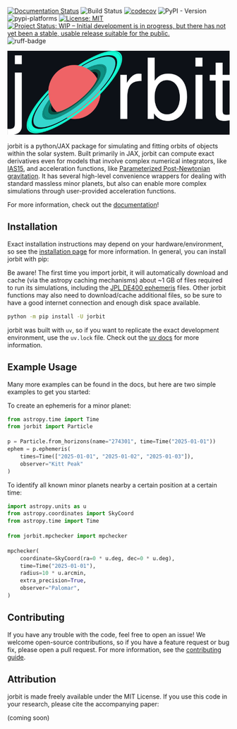 [![Documentation Status](https://readthedocs.org/projects/jorbit/badge/?version=latest)](https://jorbit.readthedocs.io/en/latest/?badge=latest)
![Build Status](https://github.com/ben-cassese/jorbit/actions/workflows/tests.yml/badge.svg)
[![codecov](https://codecov.io/github/ben-cassese/jorbit/graph/badge.svg?token=7AUZRB9MFO)](https://codecov.io/github/ben-cassese/jorbit)
![PyPI - Version](https://img.shields.io/pypi/v/jorbit)
![pypi-platforms](https://img.shields.io/pypi/pyversions/jorbit)
[![License: MIT](https://img.shields.io/badge/License-MIT-blue.svg)](https://opensource.org/licenses/MIT)
[![Project Status: WIP – Initial development is in progress, but there has not yet been a stable, usable release suitable for the public.](https://www.repostatus.org/badges/latest/wip.svg)](https://www.repostatus.org/#wip)
![ruff-badge](https://img.shields.io/endpoint?url=https://raw.githubusercontent.com/charliermarsh/ruff/main/assets/badge/v2.json)

<p align="center">
  <img src="./docs/_static/jorbit_logo_github.svg" alt="jorbit logo">
</p>

jorbit is a python/JAX package for simulating and fitting orbits of objects within the solar system. Built primarily in JAX, jorbit can compute exact derivatives even for models that involve complex numerical integrators, like [IAS15](https://ui.adsabs.harvard.edu/abs/2015MNRAS.446.1424R/abstract), and acceleration functions, like [Parameterized Post-Newtonian gravitation](https://ui.adsabs.harvard.edu/abs/2020MNRAS.491.2885T/abstract). It has several high-level convenience wrappers for dealing with standard massless minor planets, but also can enable more complex simulations through user-provided acceleration functions.

For more information, check out the [documentation](https://jorbit.readthedocs.io/en/latest/index.html)!

## Installation

Exact installation instructions may depend on your hardware/environment, so see the [installation page](https://jorbit.readthedocs.io/en/latest/user_guide/installation.html) for more information. In general, you can install jorbit with pip:

Be aware! The first time you import jorbit, it will automatically download and cache (via the astropy caching mechanisms) about ~1 GB of files required to run its simulations, including the [JPL DE400 ephemeris](https://ui.adsabs.harvard.edu/abs/2021AJ....161..105P/abstract) files. Other jorbit functions may also need to download/cache additional files, so be sure to have a good internet connection and enough disk space available.

```bash
python -m pip install -U jorbit
```

jorbit was built with `uv`, so if you want to replicate the exact development environment, use the `uv.lock` file. Check out the [uv docs](https://docs.astral.sh/uv/) for more information.


## Example Usage

Many more examples can be found in the docs, but here are two simple examples to get you started:

To create an ephemeris for a minor planet:
```python
from astropy.time import Time
from jorbit import Particle

p = Particle.from_horizons(name="274301", time=Time("2025-01-01"))
ephem = p.ephemeris(
    times=Time(["2025-01-01", "2025-01-02", "2025-01-03"]),
    observer="Kitt Peak"
)
```

To identify all known minor planets nearby a certain position at a certain time:
```python
import astropy.units as u
from astropy.coordinates import SkyCoord
from astropy.time import Time

from jorbit.mpchecker import mpchecker

mpchecker(
    coordinate=SkyCoord(ra=0 * u.deg, dec=0 * u.deg),
    time=Time("2025-01-01"),
    radius=10 * u.arcmin,
    extra_precision=True,
    observer="Palomar",
)
```

## Contributing
If you have any trouble with the code, feel free to open an issue! We welcome open-source contributions, so if you have a feature request or bug fix, please open a pull request. For more information, see the [contributing guide](https://jorbit.readthedocs.io/en/latest/user_guide/contributing.html).

## Attribution
jorbit is made freely available under the MIT License. If you use this code in your research, please cite the accompanying paper:

(coming soon)
